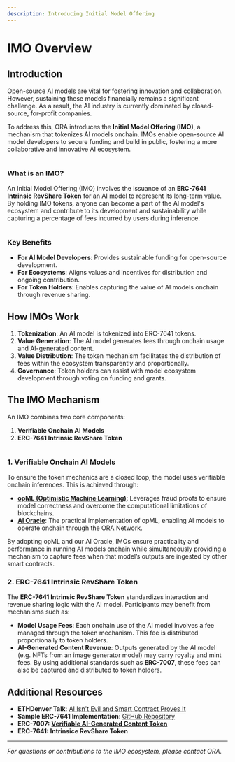 ```yaml
---
description: Introducing Initial Model Offering
---
```


# IMO Overview

## **Introduction**

Open-source AI models are vital for fostering innovation and collaboration. However, sustaining these models financially remains a significant challenge. As a result, the AI industry is currently dominated by closed-source, for-profit companies.

To address this, ORA introduces the **Initial Model Offering (IMO)**, a mechanism that tokenizes AI models onchain. IMOs enable open-source AI model developers to secure funding and build in public, fostering a more collaborative and innovative AI ecosystem.

<figure><img src="../.gitbook/assets/Frame 4665.png" alt=""><figcaption></figcaption></figure>

### **What is an IMO?**

An Initial Model Offering (IMO) involves the issuance of an **ERC-7641 Intrinsic RevShare Token** for an AI model to represent its long-term value. By holding IMO tokens, anyone can become a part of the AI model's ecosystem and contribute to its development and sustainability while capturing a percentage of fees incurred by users during inference.

<div data-full-width="false">

<figure><img src="../.gitbook/assets/Group 1000006178.png" alt=""><figcaption></figcaption></figure>

</div>

### **Key Benefits**

* **For AI Model Developers**: Provides sustainable funding for open-source development.
* **For Ecosystems**: Aligns values and incentives for distribution and ongoing contribution.
* **For Token Holders**: Enables capturing the value of AI models onchain through revenue sharing.

## **How IMOs Work**

1. **Tokenization**: An AI model is tokenized into ERC-7641 tokens.
2. **Value Generation**: The AI model generates fees through onchain usage and AI-generated content.
3. **Value Distribution**: The token mechanism facilitates the distribution of fees within the ecosystem transparently and proportionally.
4. **Governance**: Token holders can assist with model ecosystem development through voting on funding and grants.

## **The IMO Mechanism**

An IMO combines two core components:

1. **Verifiable Onchain AI Models**
2. **ERC-7641 Intrinsic RevShare Token**

<figure><img src="../.gitbook/assets/Untitled.png" alt=""><figcaption></figcaption></figure>

### **1. Verifiable Onchain AI Models**

To ensure the token mechanics are a closed loop, the model uses verifiable onchain inferences. This is achieved through:

* [**opML (Optimistic Machine Learning)**](https://docs.ora.io/doc/the-ora-network/fraud-proof-virtual-machine-fpvm-and-frameworks/opml): Leverages fraud proofs to ensure model correctness and overcome the computational limitations of blockchains.
* [**AI Oracle**](https://docs.ora.io/doc/the-ora-network/ai-oracle-network): The practical implementation of opML, enabling AI models to operate onchain through the ORA Network.

By adopting opML and our AI Oracle, IMOs ensure practicality and performance in running AI models onchain while simultaneously providing a mechanism to capture fees when that model’s outputs are ingested by other smart contracts.

### **2. ERC-7641 Intrinsic RevShare Token**

The **ERC-7641 Intrinsic RevShare Token** standardizes interaction and revenue sharing logic with the AI model. Participants may benefit from mechanisms such as:

* **Model Usage Fees**: Each onchain use of the AI model involves a fee managed through the token mechanism. This fee is distributed proportionally to token holders.
* **AI-Generated Content Revenue**: Outputs generated by the AI model (e.g. NFTs from an image generator model) may carry royalty and mint fees. By using additional standards such as **ERC-7007**, these fees can also be captured and distributed to token holders.

## **Additional Resources**

* **ETHDenver Talk**: [AI Isn't Evil and Smart Contract Proves It](https://www.youtube.com/watch?v=6fujouJ26n8)
* **Sample ERC-7641 Implementation**: [GitHub Repository](https://github.com/ora-io/imo-token-contract)
* **ERC-7007:** [**Verifiable AI-Generated Content Token**](https://app.gitbook.com/o/rWlGmOlOvnmpt08RvxKm/s/llyHj70MVMOxu2WT7tZv/\~/changes/263/resources/erc-7007-verifiable-ai-generated-content-token)
* **ERC-7641: Intrinsice RevShare Token**

***

_For questions or contributions to the IMO ecosystem, please contact ORA._

